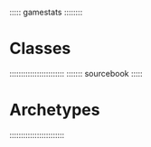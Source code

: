 ::::: gamestats ::::::::
# Classes
::::::::::::::::::::::::
::::::: sourcebook :::::
# Archetypes
::::::::::::::::::::::::
